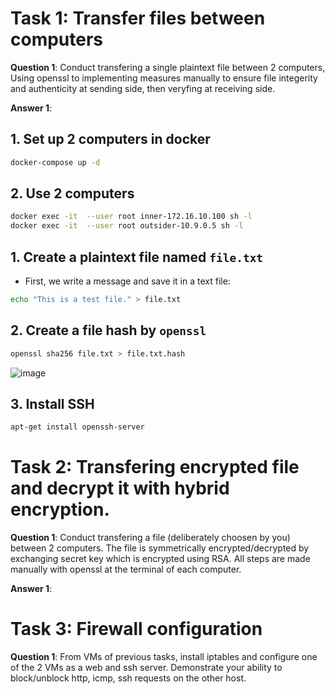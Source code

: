 # Task 1: Transfer files between computers  
**Question 1**: 
Conduct transfering a single plaintext file between 2 computers, 
Using openssl to implementing measures manually to ensure file integerity and authenticity at sending side, 
then veryfing at receiving side. 

**Answer 1**:

## 1. Set up 2 computers in docker 

```bash
docker-compose up -d
```

## 2. Use 2 computers

```bash
docker exec -it  --user root inner-172.16.10.100 sh -l
docker exec -it  --user root outsider-10.9.0.5 sh -l
```

## 1. Create a plaintext file named `file.txt`
* First, we write a message and save it in a text file:
```bash
echo "This is a test file." > file.txt
```

## 2. Create a file hash by `openssl`

```bash
openssl sha256 file.txt > file.txt.hash
```
![image](https://github.com/user-attachments/assets/3a8d2523-ebd7-4c9f-ae76-b87c83c3c980)


## 3. Install SSH

```bash
apt-get install openssh-server
```



 
# Task 2: Transfering encrypted file and decrypt it with hybrid encryption. 
**Question 1**:
Conduct transfering a file (deliberately choosen by you) between 2 computers. 
The file is symmetrically encrypted/decrypted by exchanging secret key which is encrypted using RSA. 
All steps are made manually with openssl at the terminal of each computer.

**Answer 1**:


# Task 3: Firewall configuration
**Question 1**:
From VMs of previous tasks, install iptables and configure one of the 2 VMs as a web and ssh server. Demonstrate your ability to block/unblock http, icmp, ssh requests on the other host.

